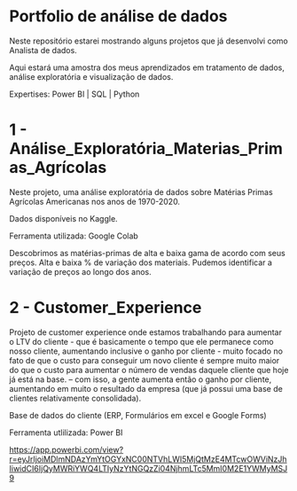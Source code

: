 # Portfolio de análise de dados

Neste repositório estarei mostrando alguns projetos que já desenvolvi como Analista de dados.

Aqui estará uma amostra dos meus aprendizados em tratamento de dados, análise exploratória e visualização de dados.

Expertises: Power BI | SQL | Python


# 1 - Análise_Exploratória_Materias_Primas_Agrícolas

Neste projeto, uma análise exploratória de dados sobre Matérias Primas Agrícolas Americanas nos anos de 1970-2020.

Dados disponíveis no Kaggle.

Ferramenta utilizada: Google Colab

Descobrimos as matérias-primas de alta e baixa gama de acordo com seus preços.
Alta e baixa % de variação dos materiais.
Pudemos identificar a variação de preços ao longo dos anos.


# 2 - Customer_Experience

Projeto de customer experience onde estamos trabalhando para aumentar o LTV do cliente - que é basicamente o tempo que ele permanece como nosso cliente, aumentando inclusive o ganho por cliente - muito focado no fato de que o custo para conseguir um novo cliente é sempre muito maior do que o custo para aumentar o número de vendas daquele cliente que hoje já está na base. – com isso, a gente aumenta então o ganho por cliente, aumentando em muito o resultado da empresa (que já possui uma base de clientes relativamente consolidada).

Base de dados do cliente (ERP, Formulários em excel e Google Forms)

Ferramenta utlilizada: Power BI

https://app.powerbi.com/view?r=eyJrIjoiMDlmNDAzYmYtOGYxNC00NTVhLWI5MjQtMzE4MTcwOWViNzJhIiwidCI6IjQyMWRiYWQ4LTIyNzYtNGQzZi04NjhmLTc5MmI0M2E1YWMyMSJ9

